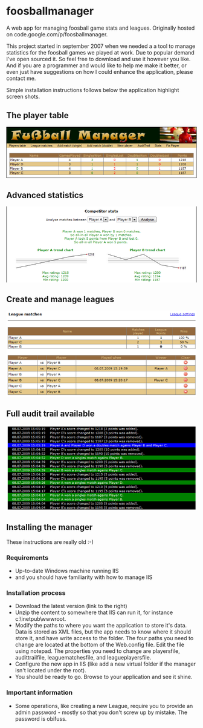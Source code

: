 # foosballmanager

A web app for managing foosball game stats and leagues. 
Originally hosted on code.google.com/p/foosballmanager.

This project started in september 2007 when we needed a a tool to manage statistics for the foosball games 
we played at work. Due to popular demand I've open sourced it. So feel free to download and use it however 
you like. And if you are a programmer and would like to help me make it better, or even just have suggestions 
on how I could enhance the application, please contact me.

Simple installation instructions follows below the application highlight screen shots.

## The player table

![The player table](https://raw.githubusercontent.com/tormaroe/foosballmanager/master/Screenshots/Players.Png)

## Advanced statistics

![Advanced statistics](https://raw.githubusercontent.com/tormaroe/foosballmanager/master/Screenshots/Stats.Png)

## Create and manage leagues

![Create and manage leagues](https://raw.githubusercontent.com/tormaroe/foosballmanager/master/Screenshots/League.Png)

## Full audit trail available

![Full audit trail available](https://raw.githubusercontent.com/tormaroe/foosballmanager/master/Screenshots/AuditTrail.Png)

## Installing the manager

These instructions are really old :-)

### Requirements

* Up-to-date Windows machine running IIS
* and you should have familiarity with how to manage IIS

### Installation process

* Download the latest version (link to the right)
* Unzip the content to somewhere that IIS can run it, for instance c:\inetpub\wwwroot\.
* Modify the paths to where you want the application to store it's data. Data is stored as XML files, but the app needs to know where it should store it, and have write access to the folder. The four paths you need to change are located at the bottom of the Web.config file. Edit the file using notepad. The properties you need to change are playersfile, audittrailfile, leaguematchesfile, and leagueplayersfile.
* Configure the new app in IIS (like add a new virtual folder if the manager isn't located under the root).
* You should be ready to go. Browse to your application and see it shine.

### Important information

* Some operations, like creating a new League, require you to provide an admin password - mostly so that you don't screw up by mistake. The password is obifuss.
